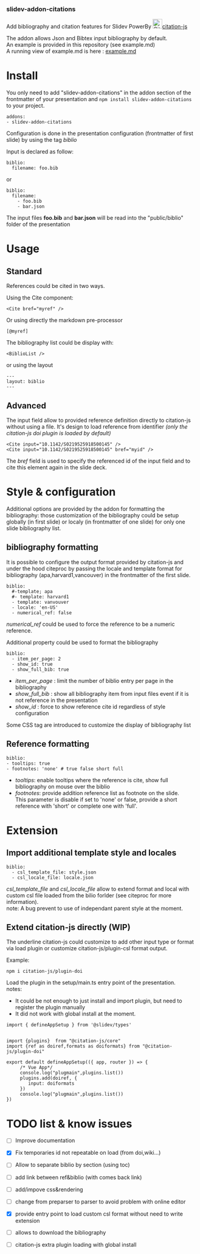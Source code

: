 ### slidev-addon-citations   

Add bibliography and citation features for Slidev
PowerBy <img alt="Citation.js" src="https://citation.js.org/favicon.png"  width="25" height="25" />[citation-js](https://citation.js.org)


The addon allows Json and Bibtex input bibliography by default.   
An example is provided in this repository (see example.md)   
A running view of example.md is here : [example.md](https://aeudes.github.io/slidev-addon-citations)

# Install   
You only need to add "slidev-addon-citations" in the addon section of the frontmatter of your presentation and ```npm install slidev-addon-citations``` to your project.

```
addons:
- slidev-addon-citations
```

Configuration is done in the presentation configuration (frontmatter of first slide) by using the tag *biblio*

Input is declared as follow:   
```
biblio:
  filename: foo.bib
```
or 
```
biblio:
  filename:
    - foo.bib
    - bar.json
```
The input files **foo.bib** and **bar.json** will be read into the "public/biblio" folder of the presentation

# Usage   
## Standard
References could be cited in two ways.

Using the Cite component:
```
<Cite bref="myref" />
```
Or using directly the markdown pre-processor 
```
[@myref]
```

The bibliography list could be display with:
```
<BiblioList />
```
or using the layout
```
---
layout: biblio
---
```

## Advanced
The input field allow to provided reference definition directly to citation-js without using a file.
It's design to load reference from identifier *(only the citation-js doi plugin is loaded by default)*

```
<Cite input="10.1142/S0219525918500145" />   
<Cite input="10.1142/S0219525918500145" bref="myid" />
```
The *bref* field is used to specify the referenced id of the input field and to cite this element again in the slide deck.


# Style & configuration   
Additional options are provided by the addon for formatting the bibliography:
those customization of the bibliography could be setup globally (in first slide) or localy (in frontmatter of one slide) for only one slide bibliography list.

## bibliography formatting
It is possible to configure the output format provided by citation-js and under the hood citeproc
by passing the locale and template format for bibliography (apa,harvard1,vancouver) in the frontmatter of the first slide.

```
biblio:
  #-template; apa
  #- template: harvard1
  - template: vanvouver
  - locale: 'en-US' 
  - numerical_ref: false
```
*numerical_ref* could be used to force the reference to be a numeric reference.

Additional property could be used to format the bibliography
```
biblio:
  - item_per_page: 2
  - show_id: true
  - show_full_bib: true
```
- *item_per_page* : limit the number of biblio entry per page in the bibliography   
- *show_full_bib* : show all bibliography item from input files event if it is not reference in the presentation   
- *show_id* : force to show reference cite id regardless of style configuration

Some CSS tag are introduced to customize the display of bibliography list


## Reference formatting

```
biblio:
- tooltips: true
- footnotes: 'none' # true false short full
```
- *tooltips*: enable tooltips where the reference is cite, show full bibliography on mouse over the biblio
- *footnotes*: provide addition reference list as footnote on the slide.   
This parameter is disable if set to 'none' or false, provide a short reference with 'short' or complete one with 'full'.


# Extension 
## Import additional template style and locales
```
biblio:
  - csl_template_file: style.json
  - csl_locale_file: locale.json 
```
*csl_template_file* and *csl_locale_file* allow to extend format and local with custom csl file loaded from the bilio forlder (see citeproc for more information).    
note: A bug prevent to use of independant parent style at the moment. 

## Extend citation-js directly (WIP)
The underline citation-js could customize to add other input type or format via load plugin or customize citation-js/plugin-csl format output.

Example:  
```
npm i citation-js/plugin-doi
```
Load the plugin in the setup/main.ts entry point of the presentation.   
notes:    
- It could be not enough to just install and import plugin, but need to register the plugin manually
- It did not work with global install at the moment.
```
import { defineAppSetup } from '@slidev/types'


import {plugins}  from "@citation-js/core"
import {ref as doiref,formats as doiformats} from "@citation-js/plugin-doi"

export default defineAppSetup(({ app, router }) => {
     /* Vue App*/
     console.log("plugmain",plugins.list())
     plugins.add(doiref, {
        input: doiformats
     })
     console.log("plugmain",plugins.list())
})
```

# TODO list & know issues
- [ ] Improve documentation
- [x] Fix temporaries id not repeatable on load (from doi,wiki...)
- [ ] Allow to separate biblio by section (using toc)
- [ ] add link between ref&biblio (with comes back link)
- [ ] add/impove css&rendering
- [ ] change from preparser to parser to avoid problem with online editor
- [x] provide entry point to load custom csl format without need to write extension
- [ ] allows to download the bibliography
- [ ] citation-js extra plugin loading with global install


